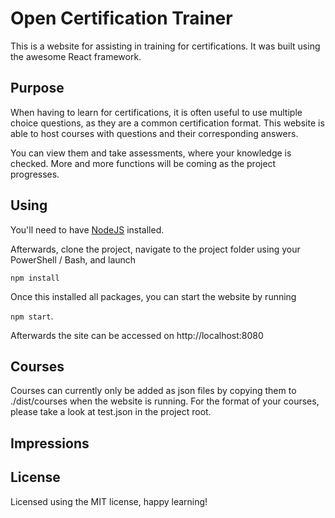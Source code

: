# Open Certification Trainer
This is a website for assisting in training for certifications.
It was built using the awesome React framework.

## Purpose
When having to learn for certifications, it is often useful to use multiple choice questions, as they are a common certification format.
This website is able to host courses with questions and their corresponding answers.

You can view them and take assessments, where your knowledge is checked.
More and more functions will be coming as the project progresses.

## Using
You'll need to have [NodeJS](https://nodejs.org/en/) installed.

Afterwards, clone the project, navigate to the project folder using your PowerShell / Bash, and launch

`npm install`

Once this installed all packages, you can start the website by running

`npm start`.

Afterwards the site can be accessed on http://localhost:8080

## Courses
Courses can currently only be added as json files by copying them to ./dist/courses when the website is running.
For the format of your courses, please take a look at test.json in the project root.

## Impressions

## License
Licensed using the MIT license, happy learning!
